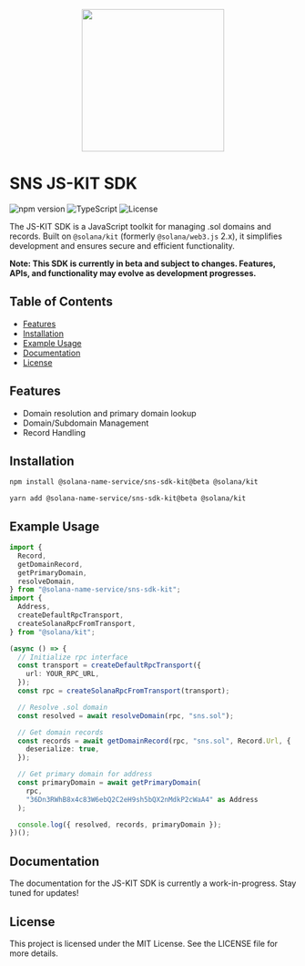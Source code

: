 <p align="center">
<img width="250" src="https://v2.sns.id/assets/logo/brand.svg"/>
</p>

# SNS JS-KIT SDK

![npm version](https://img.shields.io/npm/v/@solana-name-service/sns-sdk-kit)
![TypeScript](https://img.shields.io/badge/TypeScript-007ACC?style=flat&logo=typescript&logoColor=white)
![License](https://img.shields.io/github/license/bonfida/sns-sdk)

The JS-KIT SDK is a JavaScript toolkit for managing .sol domains and records. Built on `@solana/kit` (formerly `@solana/web3.js` 2.x), it simplifies development and ensures secure and efficient functionality.

**Note: This SDK is currently in beta and subject to changes. Features, APIs, and functionality may evolve as development progresses.**

## Table of Contents

- [Features](#features)
- [Installation](#installation)
- [Example Usage](#example-usage)
- [Documentation](#documentation)
- [License](#license)

## Features

- Domain resolution and primary domain lookup
- Domain/Subdomain Management
- Record Handling

## Installation

```bash
npm install @solana-name-service/sns-sdk-kit@beta @solana/kit
```

```
yarn add @solana-name-service/sns-sdk-kit@beta @solana/kit
```

## Example Usage

```typescript
import {
  Record,
  getDomainRecord,
  getPrimaryDomain,
  resolveDomain,
} from "@solana-name-service/sns-sdk-kit";
import {
  Address,
  createDefaultRpcTransport,
  createSolanaRpcFromTransport,
} from "@solana/kit";

(async () => {
  // Initialize rpc interface
  const transport = createDefaultRpcTransport({
    url: YOUR_RPC_URL,
  });
  const rpc = createSolanaRpcFromTransport(transport);

  // Resolve .sol domain
  const resolved = await resolveDomain(rpc, "sns.sol");

  // Get domain records
  const records = await getDomainRecord(rpc, "sns.sol", Record.Url, {
    deserialize: true,
  });

  // Get primary domain for address
  const primaryDomain = await getPrimaryDomain(
    rpc,
    "36Dn3RWhB8x4c83W6ebQ2C2eH9sh5bQX2nMdkP2cWaA4" as Address
  );

  console.log({ resolved, records, primaryDomain });
})();
```

## Documentation

The documentation for the JS-KIT SDK is currently a work-in-progress. Stay tuned for updates!

## License

This project is licensed under the MIT License. See the LICENSE file for more details.
